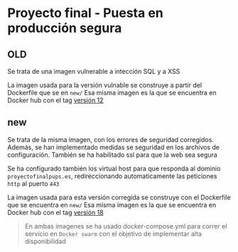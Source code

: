 # Proyecto final - Puesta en producción segura

## OLD

Se trata de una imagen vulnerable a intección SQL y a XSS

La imagen usada para la versión vulnable se construye a partir del Dockerfile que se en `new/`
Esa misma imagen es la que se encuentra en Docker hub con el tag [versión 12](https://hub.docker.com/r/ikersolozabal/proyecto_final_pups)

## new

Se trata de la misma imagen, con los errores de seguridad corregidos.
Además, se han implementado medidas se seguridad en los archivos de configuración.
También se ha habilitado ssl para que la web sea segura

Se ha configurado también los virtual host para que responda al dominio `proyectofinalpups.es`, redireccionando automaticamente las peticiones `http` al puerto `443`

La imagen usada para esta versión corregida se construye con el Dockerfile que se encuentra en  `new/`
Esa misma imagen es la que se encuentra en Docker hub con el tag [versión 18](https://hub.docker.com/r/ikersolozabal/proyecto_final_pups)

> En ambas imagenes se ha usado docker-compose.yml para correr el servicio en `Docker swarm` con el objetivo de implementar alta disponibilidad 
